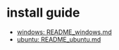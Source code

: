 
# install guide
+ [windows: README_windows.md](README_windows.md)
+ [ubuntu: README_ubuntu.md](README_ubuntu.md)